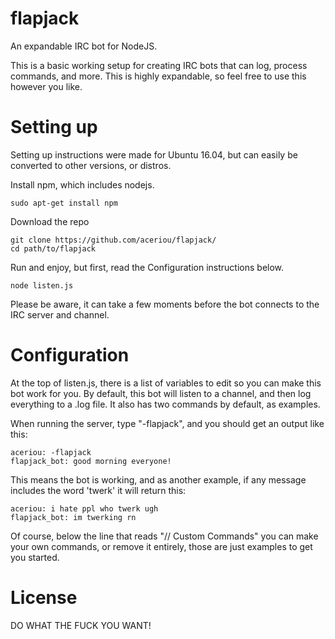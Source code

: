 # flapjack
An expandable IRC bot for NodeJS.

This is a basic working setup for creating IRC bots that can log, process commands, and more. This is highly expandable, so feel free to use this however you like.

# Setting up
Setting up instructions were made for Ubuntu 16.04, but can easily be converted to other versions, or distros.

Install npm, which includes nodejs.

```
sudo apt-get install npm
```

Download the repo

```
git clone https://github.com/aceriou/flapjack/
cd path/to/flapjack
```

Run and enjoy, but first, read the Configuration instructions below.

```
node listen.js
```

Please be aware, it can take a few moments before the bot connects to the IRC server and channel.

# Configuration
At the top of listen.js, there is a list of variables to edit so you can make this bot work for you. By default, this bot will listen to a channel, and then log everything to a .log file.
It also has two commands by default, as examples. 

When running the server, type "-flapjack", and you should get an output like this:

```
aceriou: -flapjack
flapjack_bot: good morning everyone!
```

This means the bot is working, and as another example, if any message includes the word 'twerk' it will return this:

```
aceriou: i hate ppl who twerk ugh
flapjack_bot: im twerking rn
```

Of course, below the line that reads "// Custom Commands" you can make your own commands, or remove it entirely, those are just examples to get you started.

# License
DO WHAT THE FUCK YOU WANT!
